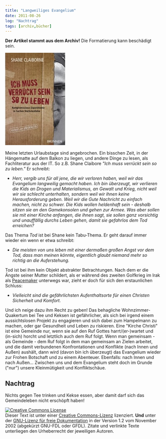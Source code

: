 ```yaml
---
title: "Langweiliges Evangelium"
date: 2011-08-26
log: "Nachtrag"
tags: [archiv,bücher]
---
```

**Der Artikel stammt aus dem Archiv!** Die Formatierung kann beschädigt sein.


![buchcover_ich_muss_verrueckt_sein_0.jpg](buchcover_ich_muss_verrueckt_sein_0.jpg)


Meine letzten Urlaubstage sind angebrochen. Ein bisschen Zeit, in der H&auml;ngematte auf dem Balkon zu liegen, und andere Dinge zu lesen, als Fachliteratur aus der IT. So z.B. Shane Claibore <i>&quot;Ich muss verr&uuml;ckt sein so zu leben.&quot;</i> Er schreibt:

<ul>
    <li><i>Herr, vergib uns f&uuml;r all jene, die wir verloren haben, weil wir das Evangelium langweilig gemacht haben. Ich bin &uuml;berzeugt, wir verlieren  die Kids an Drogen und Materialismus, an Gewalt und Krieg, nicht weil wir sie schlecht unterhalten, sondern weil wir ihnen keine Herausforderung geben. Weil wir die Gute Nachricht zu einfach machen, nicht zu schwer. Die Kids wollen heldenhaft sein - deshalb sitzen sie an den Gamekonsolen und gehen zur Armee. Was aber sollen sie mit einer Kirche anfangen, die ihnen sagt, sie sollen ganz vorsichtig und unauff&auml;llig durchs Leben gehen, damit sie gefahrlos dem Tod erreichen?</i></li>
</ul>
<!--break-->
Das Thema <i>Tod</i> ist bei Shane kein Tabu-Thema. Er geht darauf immer wieder ein wenn er etwa schreibt:
<ul>
    <li><i>Die meisten von uns leben mit einer derma&szlig;en gro&szlig;en Angst vor dem Tod, dass man meinen k&ouml;nnte, eigentlich glaubt niemand mehr so richtig an die Auferstehung.</i></li>
</ul>
Tod ist bei ihm kein Objekt abstrakter Betrachtungen. Nach dem er die &Auml;ngste seiner Mutter schildert, als er w&auml;hrend des zweiten Golfkrieg im Irak als <a href="http://de.wikipedia.org/wiki/Peacemaker">Peacemaker</a> unterwegs war, zieht er doch f&uuml;r sich den erstaunlichen Schluss:
<ul>
    <li><i>Vielleicht sind die gef&auml;hrlichsten Aufenthaltsorte f&uuml;r einen Christen Sicherheit und Komfort.</i></li>
</ul>
Und ich neige dazu ihm Recht zu geben! Das behagliche Wohnzimmer-Quakertum bei Tee und Keksen ist gef&auml;hrlicher, als sich bei irgend einem aussichtslosen Projekt zu engagieren und sich dabei zum Hampelmann zu machen, oder gar Gesundheit und Leben zu riskieren.   Eine &quot;Kirche Christi&quot; ist eine Gemeinde nur, wenn sie auf den Ruf Gottes harrt/(er-)wartet und (in-sich) horcht und letztlich auch dem Ruf folgt. Wenn man gemeinsam - als Gemeinde - dem Ruf folgt in dem man gemeinsam an Zielen arbeitet, und die damit verbundenen Konfrontationen und Konflikte (nach Innen und Au&szlig;en) aush&auml;lt, dann wird (davon bin ich &uuml;berzeugt) das Evangelium wieder zur Frohen Botschaft und zu einem Abenteuer. Ebenfalls: nach Innen und nach Au&szlig;en... Zwischen uns und dem Evangelium steht doch im Grunde (&quot;nur&quot;) unsere Kleinm&uuml;tigkeit und Konfliktsch&auml;ue.

## Nachtrag ##

Nichts gegen Tee trinken und Kekse essen, aber damit darf sich das Gemeindeleben nicht ersch&ouml;pft haben!



<a href="http://creativecommons.org/licenses/by-sa/3.0/de/" rel="license"><img src="http://i.creativecommons.org/l/by-sa/3.0/de/88x31.png" style="border-width: 0pt;" alt="Creative Commons License" /></a><br />
Dieser <span rel="dc:type" href="http://purl.org/dc/dcmitype/Text" xmlns:dc="http://purl.org/dc/elements/1.1/">Text</span> ist unter einer <a href="http://creativecommons.org/licenses/by-sa/3.0/de/" rel="license">Creative Commons-Lizenz</a> lizenziert. **Und** unter der <a href="http://de.wikipedia.org/wiki/GFDL">GNU-Lizenz f&uuml;r freie Dokumentation</a> in der Version 1.2 vom November 2002 (abgek&uuml;rzt GNU-FDL oder GFDL). Zitate und verlinkte Texte unterliegen den Urheberrecht der jeweiligen Autoren.
